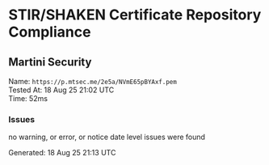 # STIR/SHAKEN Certificate Repository Compliance

## Martini Security

Name: `https://p.mtsec.me/2e5a/NVmE65pBYAxf.pem`\
Tested At: 18 Aug 25 21:02 UTC\
Time: 52ms

### Issues

no warning, or error, or notice date level issues were found

Generated: 18 Aug 25 21:13 UTC